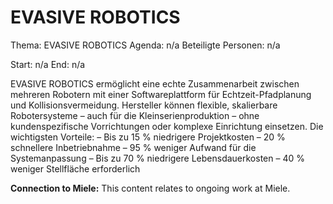# EVASIVE ROBOTICS
Thema: EVASIVE ROBOTICS
Agenda: n/a
Beteiligte Personen: n/a

Start: n/a
End: n/a

EVASIVE ROBOTICS ermöglicht eine echte Zusammenarbeit zwischen mehreren Robotern mit einer Softwareplattform für Echtzeit-Pfadplanung und Kollisionsvermeidung. Hersteller können flexible, skalierbare Robotersysteme – auch für die Kleinserienproduktion – ohne kundenspezifische Vorrichtungen oder komplexe Einrichtung einsetzen. Die wichtigsten Vorteile: – Bis zu 15 % niedrigere Projektkosten – 20 % schnellere Inbetriebnahme – 95 % weniger Aufwand für die Systemanpassung – Bis zu 70 % niedrigere Lebensdauerkosten – 40 % weniger Stellfläche erforderlich

**Connection to Miele:** This content relates to ongoing work at Miele.
